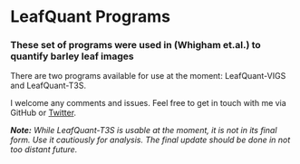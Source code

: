 # LeafQuant Programs

### These set of programs were used in (Whigham et.al.) to quantify barley leaf images

There are two programs available for use at the moment: LeafQuant-VIGS and LeafQuant-T3S.

I welcome any comments and issues. Feel free to get in touch with me via GitHub or [Twitter](https://twitter.com/divyamistry).

_**Note:** While LeafQuant-T3S is usable at the moment, it is not in its final form. Use it cautiously for analysis. The final update should be done in not too distant future._
